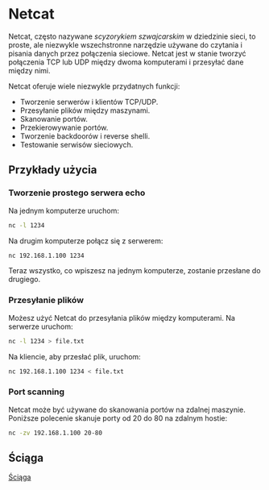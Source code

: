 # Netcat

Netcat, często nazywane *scyzorykiem szwajcarskim* w dziedzinie sieci, to proste, ale niezwykle wszechstronne narzędzie używane do czytania i pisania danych przez połączenia sieciowe. Netcat jest w stanie tworzyć połączenia TCP lub UDP między dwoma komputerami i przesyłać dane między nimi.

Netcat oferuje wiele niezwykle przydatnych funkcji:

- Tworzenie serwerów i klientów TCP/UDP.
- Przesyłanie plików między maszynami.
- Skanowanie portów.
- Przekierowywanie portów.
- Tworzenie backdoorów i reverse shelli.
- Testowanie serwisów sieciowych.

## Przykłady użycia

### Tworzenie prostego serwera echo

Na jednym komputerze uruchom:

```bash
nc -l 1234
```

Na drugim komputerze połącz się z serwerem:

```bash
nc 192.168.1.100 1234
```

Teraz wszystko, co wpiszesz na jednym komputerze, zostanie przesłane do drugiego.

### Przesyłanie plików

Możesz użyć Netcat do przesyłania plików między komputerami. Na serwerze uruchom:

```bash
nc -l 1234 > file.txt
```

Na kliencie, aby przesłać plik, uruchom:

```bash
nc 192.168.1.100 1234 < file.txt
```

### Port scanning

Netcat może być używane do skanowania portów na zdalnej maszynie. Poniższe polecenie skanuje porty od 20 do 80 na zdalnym hostie:

```bash
nc -zv 192.168.1.100 20-80
```

## Ściąga

[Ściąga](https://cdn.comparitech.com/wp-content/uploads/2019/07/netcat-Cheat-Sheet.pdf)
